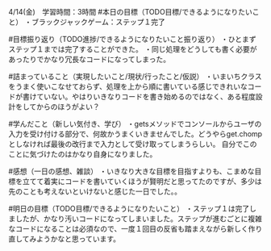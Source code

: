4/14(金)　学習時間：3時間
#本日の目標（TODO目標/できるようになりたいこと）
・ブラックジャックゲーム：ステップ１完了

#目標振り返り（TODO進捗/できるようになりたいこと振り返り）
・ひとまずステップ１までは完了することができた。
・同じ処理をどうしても書く必要があったりでかなり冗長なコードになってしまった。

#詰まっていること（実現したいこと/現状/行ったこと/仮説）
・いまいちクラスをうまく使いこなせておらず、処理を上から順に書いている感じできれいなコードが書けていない。やはりいきなりコードを書き始めるのではなく、ある程度設計をしてからのほうがよい？

#学んだこと（新しい気付き、学び）
・getsメソッドでコンソールからユーザの入力を受け付ける部分で、何故かうまくいきませんでした。どうやらget.chompとしなければ最後の改行まで入力として受け取ってしまうらしい。
自分でこのことに気づけたのはかなり自身になりました。
 
#感想（一日の感想、雑談）
・いきなり大きな目標を目指すよりも、こまめな目標を立てて着実にコードを書いていくほうが賢明だと思ってたのですが、多少は先のことも考えないといけないと感じた一日でした。。

#明日の目標（TODO目標/できるようになりたいこと）
・ステップ１は完了しましたが、かなり汚いコードになってしまいました。ステップが進むごとに複雑なコードになることは必須なので、一度１回目の反省も踏まえながら新しく作り直してみようかなと思っています。
